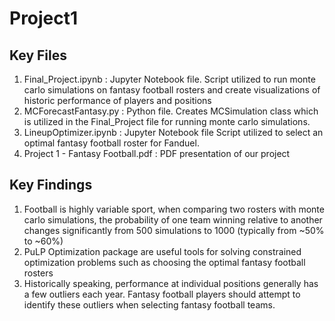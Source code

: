 # Project1

## Key Files
1. Final_Project.ipynb : Jupyter Notebook file. Script utilized to run monte carlo simulations on fantasy football rosters and create visualizations of historic performance of players and positions
2. MCForecastFantasy.py : Python file. Creates MCSimulation class which is utilized in the Final_Project file for running monte carlo simulations. 
3. LineupOptimizer.ipynb :  Jupyter Notebook file Script utilized to select an optimal fantasy football roster for Fanduel. 
4. Project 1 - Fantasy Football.pdf : PDF presentation of our project

## Key Findings

1. Football is highly variable sport, when comparing two rosters with monte carlo simulations, the probability of one team winning relative to another changes significantly from 500 simulations to 1000 (typically from ~50% to ~60%)
2. PuLP Optimization package are useful tools for solving constrained optimization problems such as choosing the optimal fantasy football rosters
3. Historically speaking, performance at individual positions generally has a few outliers each year. Fantasy football players should attempt to identify these outliers when selecting fantasy football teams.






 


 


